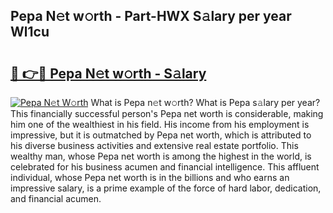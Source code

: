## Pepa N𝚎t w𝚘rth - Part-HWX S𝚊lary per year Wl1cu

# <h2><a href="http://gc1zhz.nevu.top/?p=Pepa">🔗 👉🔴 Pepa N𝚎t w𝚘rth - S𝚊lary</a></h2>

[![Pepa N𝚎t W𝚘rth](https://i.imgur.com/Oavwk0R.jpeg)](http://gc1zhz.nevu.top/?p=Pepa)
What is Pepa n𝚎t w𝚘rth? What is Pepa s𝚊lary per year?
This financially successful person's Pepa net worth is considerable, making him one of the wealthiest in his field. His income from his employment is impressive, but it is outmatched by Pepa net worth, which is attributed to his diverse business activities and extensive real estate portfolio. This wealthy man, whose Pepa net worth is among the highest in the world, is celebrated for his business acumen and financial intelligence. This affluent individual, whose Pepa net worth is in the billions and who earns an impressive salary, is a prime example of the force of hard labor, dedication, and financial acumen.
